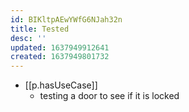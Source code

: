 ```yaml
---
id: BIKltpAEwYWfG6NJah32n
title: Tested
desc: ''
updated: 1637949912641
created: 1637949801732
---
```



- [[p.hasUseCase]]
  - testing a door to see if it is locked
